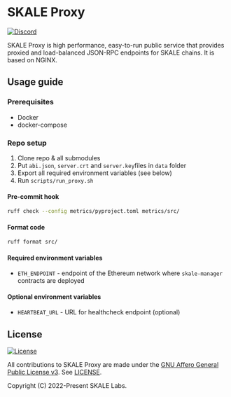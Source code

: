 # SKALE Proxy

[![Discord](https://img.shields.io/discord/534485763354787851.svg)](https://discord.gg/vvUtWJB)

SKALE Proxy is high performance, easy-to-run public service that provides proxied and load-balanced
JSON-RPC endpoints for SKALE chains. It is based on NGINX.

## Usage guide

### Prerequisites

- Docker
- docker-compose

### Repo setup

1. Clone repo & all submodules
2. Put `abi.json`, `server.crt` and `server.key`files in `data` folder
3. Export all required environment variables (see below)
4. Run `scripts/run_proxy.sh`

#### Pre-commit hook

```bash
ruff check --config metrics/pyproject.toml metrics/src/
```

#### Format code

```bash
ruff format src/
```

#### Required environment variables

- `ETH_ENDPOINT` - endpoint of the Ethereum network where `skale-manager` contracts are deployed

#### Optional environment variables

- `HEARTBEAT_URL` - URL for healthcheck endpoint (optional)

## License

[![License](https://img.shields.io/github/license/skalenetwork/skale-proxy.svg)](LICENSE)

All contributions to SKALE Proxy are made under the [GNU Affero General Public License v3](https://www.gnu.org/licenses/agpl-3.0.en.html). See [LICENSE](LICENSE).

Copyright (C) 2022-Present SKALE Labs.
